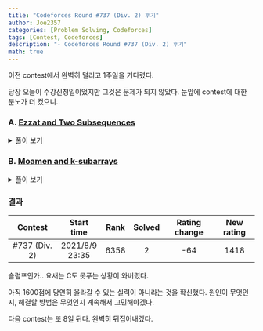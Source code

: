 ```yaml
---
title: "Codeforces Round #737 (Div. 2) 후기"
author: Joe2357
categories: [Problem Solving, Codeforces]
tags: [Contest, Codeforces]
description: "- Codeforces Round #737 (Div. 2) 후기"
math: true
---
```


이전 contest에서 완벽히 털리고 1주일을 기다렸다.

당장 오늘이 수강신청일이었지만 그것은 문제가 되지 않았다. 눈앞에 contest에 대한 분노가 더 컸으니..

### A. [Ezzat and Two Subsequences](https://codeforces.com/contest/1557/problem/A)

<details markdown="1"><summary>풀이 보기</summary>
#### 풀이
**"니네 C한테 왜그러냐?!"** ( 실제로 한말 )

후에도 서술하겠지만, 이번 contest에서 C11로 제출한 것은 모두 실패했다. 하지만 같은 코드를 C++14로 제출한 것은 Accepted를 받았다. 이것으로 얻은 페널티는... 하..

A번 문제는 대체로 계산이 필요없는 문제가 많이 나온다. 이번에도 그런 문제였다.

정답은 '가장 큰 수를 제외한 수들의 평균 + 가장 큰 수' 로 출력하면 된다.

#### 코드

```c
#include <stdio.h>

#define max(a, b) (((a) > (b)) ? (a) : (b))
int main() {
    int t;
    scanf("%d", &t);
    while (t--) {
        int n;
        scanf("%d", &n);

        double sum = 0;
        double maxV = -1e10;
        for (int i = 0; i < n; ++i) {
            double a;
            scanf("%lf", &a);
            sum += a, maxV = max(maxV, a);
        }
        sum -= maxV, sum /= (n - 1);
        printf("%.10lf\n", maxV + sum);
    }
    return 0;
}
```

</details>

### B. [Moamen and k-subarrays](https://codeforces.com/contest/1557/problem/B)

<details markdown="1"><summary>풀이 보기</summary>
#### 풀이

눈앞에 보인 방법으로 시도해서 알고리즘상으로 1번은 틀린 문제이다. 제출은 4번인가 했는데, 알고리즘은 맞춰도 C로 제출한게 문제인지..

푼 방법으로는 우선 모든 입력에 대해 index를 부여하고 저장한다. 이후 숫자를 오름차순으로 정렬한다.

만약 그때의 index들이 붙어있는 형태라면 그 원소는 분리하지 않아도 된다. 만약 아니라면 그 원소들은 **정렬 이후 붙어있을 수가 없으므로** 분리해주어야한다. 이런 방식으로 최소로 분리해야하는 개수를 셀 수 있다. 이 값을 이용하여 Yes / No를 판단하였다.

#### 코드

```cpp
#include <stdio.h>

#include <algorithm>
#include <vector>

using namespace std;

typedef struct Node {
    int v;
    int in;
} ND;

bool cmp(const ND& a, const ND& b) {
    return a.v < b.v;
}

#define M 100000
ND arr[M];
int n, k;

int main() {
    int t;
    scanf("%d", &t);
    while (t--) {
        scanf("%d %d", &n, &k);
        for (int i = 0; i < n; ++i) {
            int a;
            scanf("%d", &a);
            arr[i] = (ND){a, i};
        }

        sort(arr, arr + n, cmp);

        for (int i = 1; i < n; ++i) {
            if (arr[i].in != arr[i - 1].in + 1) {
                --k;
            }
        }

        if (k > 0) {
            printf("Yes\n");
        } else {
            printf("No\n");
        }
    }
}
```

</details>

### 결과

|    Contest    |     Start time      | Rank | Solved | Rating change | New rating |
| :-----------: | :-----------------: | :--: | :----: | :-----------: | :--------: |
| #737 (Div. 2) | 2021/8/9<br />23:35 | 6358 |   2    |      -64      |    1418    |

슬럼프인가.. 요새는 C도 못푸는 상황이 와버렸다.

아직 1600점에 당연히 올라갈 수 있는 실력이 아니라는 것을 확신했다. 원인이 무엇인지, 해결할 방법은 무엇인지 계속해서 고민해야겠다.

다음 contest는 또 8일 뒤다. 완벽히 뒤집어내겠다.

